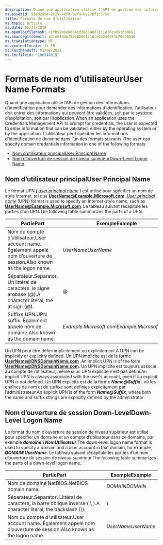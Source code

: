 ```yaml
---
description: Quand une application utilise l’API de gestion des informations d’identification pour demander des informations d’identification, l’utilisateur doit entrer des informations qui peuvent être validées, soit par le système d’exploitation, soit par l’application.
ms.assetid: 53ed2eb4-2c29-48fd-b7fa-0c27bf155758
title: Formats de nom d’utilisateur
ms.topic: article
ms.date: 05/31/2018
ms.openlocfilehash: c1fb99a9e6064cd3883a8d71c1e76ca853d88661
ms.sourcegitcommit: 831e8f3db78ab820e1710cede244553c70e50500
ms.translationtype: MT
ms.contentlocale: fr-FR
ms.lasthandoff: 01/08/2021
ms.locfileid: "106518815"
---
```

# <a name="user-name-formats"></a><span data-ttu-id="052a8-103">Formats de nom d’utilisateur</span><span class="sxs-lookup"><span data-stu-id="052a8-103">User Name Formats</span></span>

<span data-ttu-id="052a8-104">Quand une application utilise l’API de gestion des informations d’identification pour demander des informations d’identification, l’utilisateur doit entrer des informations qui peuvent être validées, soit par le système d’exploitation, soit par l’application.</span><span class="sxs-lookup"><span data-stu-id="052a8-104">When an application uses the Credentials Management API to prompt for credentials, the user is expected to enter information that can be validated, either by the operating system or by the application.</span></span> <span data-ttu-id="052a8-105">L’utilisateur peut spécifier les informations d’identification de domaine dans l’un des formats suivants :</span><span class="sxs-lookup"><span data-stu-id="052a8-105">The user can specify domain credentials information in one of the following formats:</span></span>

-   [<span data-ttu-id="052a8-106">Nom d'utilisateur principal</span><span class="sxs-lookup"><span data-stu-id="052a8-106">User Principal Name</span></span>](#user-principal-name)
-   [<span data-ttu-id="052a8-107">Nom d’ouverture de session de niveau supérieur</span><span class="sxs-lookup"><span data-stu-id="052a8-107">Down-Level Logon Name</span></span>](#down-level-logon-name)

## <a name="user-principal-name"></a><span data-ttu-id="052a8-108">Nom d’utilisateur principal</span><span class="sxs-lookup"><span data-stu-id="052a8-108">User Principal Name</span></span>

<span data-ttu-id="052a8-109">Le format UPN ( [*user principal name*](../secgloss/u-gly.md) ) est utilisé pour spécifier un nom de style Internet, tel que <b>UserName@Example.Microsoft.com</b> .</span><span class="sxs-lookup"><span data-stu-id="052a8-109">[*User principal name*](../secgloss/u-gly.md) (UPN) format is used to specify an Internet-style name, such as <b>UserName@Example.Microsoft.com</b>.</span></span> <span data-ttu-id="052a8-110">Le tableau suivant récapitule les parties d’un UPN.</span><span class="sxs-lookup"><span data-stu-id="052a8-110">The following table summarizes the parts of a UPN.</span></span>



| <span data-ttu-id="052a8-111">Partie</span><span class="sxs-lookup"><span data-stu-id="052a8-111">Part</span></span>                                                        | <span data-ttu-id="052a8-112">Exemple</span><span class="sxs-lookup"><span data-stu-id="052a8-112">Example</span></span>                                |
|-------------------------------------------------------------|----------------------------------------|
| <span data-ttu-id="052a8-113">Nom du compte d’utilisateur.</span><span class="sxs-lookup"><span data-stu-id="052a8-113">User account name.</span></span> <span data-ttu-id="052a8-114">Également appelé nom d’ouverture de session.</span><span class="sxs-lookup"><span data-stu-id="052a8-114">Also known as the logon name.</span></span><br/> | <span data-ttu-id="052a8-115">*UserName*</span><span class="sxs-lookup"><span data-stu-id="052a8-115">*UserName*</span></span><br/>                  |
| <span data-ttu-id="052a8-116">Séparateur.</span><span class="sxs-lookup"><span data-stu-id="052a8-116">Separator.</span></span> <span data-ttu-id="052a8-117">Un littéral de caractère, le signe arobase (@).</span><span class="sxs-lookup"><span data-stu-id="052a8-117">A character literal, the at sign (@).</span></span><br/> | @<br/>                           |
| <span data-ttu-id="052a8-118">Suffixe UPN.</span><span class="sxs-lookup"><span data-stu-id="052a8-118">UPN suffix.</span></span> <span data-ttu-id="052a8-119">Également appelé nom de domaine.</span><span class="sxs-lookup"><span data-stu-id="052a8-119">Also known as the domain name.</span></span><br/>       | <span data-ttu-id="052a8-120">*Example.Microsoft.com*</span><span class="sxs-lookup"><span data-stu-id="052a8-120">*Example.Microsoft.com*</span></span> <br/> |



 

<span data-ttu-id="052a8-121">Un UPN peut être défini implicitement ou explicitement.</span><span class="sxs-lookup"><span data-stu-id="052a8-121">A UPN can be implicitly or explicitly defined.</span></span> <span data-ttu-id="052a8-122">Un UPN implicite est de la forme <b>UserName@DNSDomainName.com</b> .</span><span class="sxs-lookup"><span data-stu-id="052a8-122">An implicit UPN is of the form <b>UserName@DNSDomainName.com</b>.</span></span> <span data-ttu-id="052a8-123">Un UPN implicite est toujours associé au compte de l’utilisateur, même si un UPN explicite n’est pas défini.</span><span class="sxs-lookup"><span data-stu-id="052a8-123">An implicit UPN is always associated with the user's account, even if an explicit UPN is not defined.</span></span> <span data-ttu-id="052a8-124">Un UPN explicite est de la forme <i><b>Name@Suffix</b></i> , où les chaînes de nom et de suffixe sont définies explicitement par l’administrateur.</span><span class="sxs-lookup"><span data-stu-id="052a8-124">An explicit UPN is of the form <i><b>Name@Suffix</b></i>, where both the name and suffix strings are explicitly defined by the administrator.</span></span>

## <a name="down-level-logon-name"></a><span data-ttu-id="052a8-125">Nom d’ouverture de session Down-Level</span><span class="sxs-lookup"><span data-stu-id="052a8-125">Down-Level Logon Name</span></span>

<span data-ttu-id="052a8-126">Le format du nom d’ouverture de session de niveau supérieur est utilisé pour spécifier un domaine et un compte d’utilisateur dans ce domaine, par exemple <i><b>domaine \\ NomUtilisateur</b></i>.</span><span class="sxs-lookup"><span data-stu-id="052a8-126">The down-level logon name format is used to specify a domain and a user account in that domain, for example, <i><b>DOMAIN\\UserName</b></i>.</span></span> <span data-ttu-id="052a8-127">Le tableau suivant récapitule les parties d’un nom d’ouverture de session de niveau supérieur.</span><span class="sxs-lookup"><span data-stu-id="052a8-127">The following table summarizes the parts of a down-level logon name.</span></span>



| <span data-ttu-id="052a8-128">Partie</span><span class="sxs-lookup"><span data-stu-id="052a8-128">Part</span></span>                                                           | <span data-ttu-id="052a8-129">Exemple</span><span class="sxs-lookup"><span data-stu-id="052a8-129">Example</span></span>               |
|----------------------------------------------------------------|-----------------------|
| <span data-ttu-id="052a8-130">Nom de domaine NetBIOS.</span><span class="sxs-lookup"><span data-stu-id="052a8-130">NetBIOS domain name.</span></span><br/>                                | <span data-ttu-id="052a8-131">*DOMAIN*</span><span class="sxs-lookup"><span data-stu-id="052a8-131">*DOMAIN*</span></span><br/>   |
| <span data-ttu-id="052a8-132">Séparateur.</span><span class="sxs-lookup"><span data-stu-id="052a8-132">Separator.</span></span> <span data-ttu-id="052a8-133">Littéral de caractère, la barre oblique inverse ( \\ ).</span><span class="sxs-lookup"><span data-stu-id="052a8-133">A character literal, the backslash (\\).</span></span><br/> | **\\**<br/>     |
| <span data-ttu-id="052a8-134">Nom du compte d’utilisateur.</span><span class="sxs-lookup"><span data-stu-id="052a8-134">User account name.</span></span> <span data-ttu-id="052a8-135">Également appelé nom d’ouverture de session.</span><span class="sxs-lookup"><span data-stu-id="052a8-135">Also known as the logon name.</span></span><br/>    | <span data-ttu-id="052a8-136">*UserName*</span><span class="sxs-lookup"><span data-stu-id="052a8-136">*UserName*</span></span><br/> |



 

 

 
